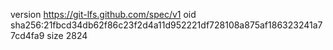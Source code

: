 version https://git-lfs.github.com/spec/v1
oid sha256:21fbcd34db62f86c23f2d4a11d952221df728108a875af186323241a77cd4fa9
size 2824

